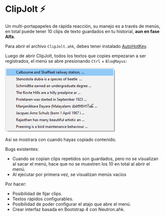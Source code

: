 # ClipJolt ⚡

Un multi-portapapeles de rápida reacción, su manejo es a través de menús,  en total puede tener 10 clips de texto guardados en tu historial, **aun en fase Alfa**.

Para abrir el archivo `ClipJolt.ahk`, debes tener instalado [AutoHotKey](https://www.autohotkey.com/).

Luego de abrir ClipJolt, todos los textos que copies empezaran a ser registrados, el menú se abre presionando `Ctrl` + `BloqMayus`:

![menu](.\img\menu.png)

Así se mostrara con cuando hayas copiado contenido.



Bugs existentes:

- Cuando se copian clips repetidos son guardados, pero no se visualizan al sacar el menú, hace que no se muestren los 10 en total al abrir el menú.
- Al ejecutar por primera vez, se visualizan menús vacíos

Por hacer:

- Posibilidad de fijar clips.
-  Textos rápidos configurables.
-  Posibilidad de poder configurar el atajo que abre el menú.
- Crear interfaz basada en Bootstrap 4 con Neutron.ahk.



























